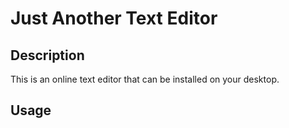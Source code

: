 # Just Another Text Editor

## Description

This is an online text editor that can be installed on your desktop.

## Usage
